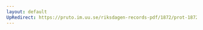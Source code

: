 ```yaml
---
layout: default
UpRedirect: https://pruto.im.uu.se/riksdagen-records-pdf/1872/prot-1872--ak--514/prot-1872--ak--514_007.pdf
---
```


